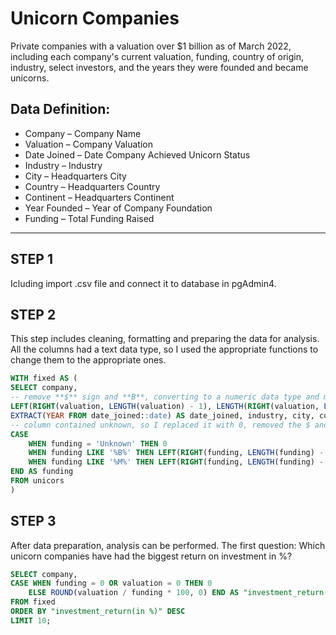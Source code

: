# Unicorn Companies

Private companies with a valuation over $1 billion as of March 2022, including each company's current valuation, funding, country of origin, industry, select investors, and the years they were founded and became unicorns.

## Data Definition:
- Company – Company Name
- Valuation – Company Valuation
- Date Joined – Date Company Achieved Unicorn Status
- Industry – Industry
- City – Headquarters City
- Country – Headquarters Country
- Continent – Headquarters Continent
- Year Founded – Year of Company Foundation
- Funding – Total Funding Raised

---
## STEP 1
Icluding import .csv file and connect it to database in pgAdmin4.

## STEP 2
This step includes cleaning, formatting and preparing the data for analysis. All the columns had a text data type, so I used the appropriate functions to change them to the appropriate ones.

~~~sql
WITH fixed AS (
SELECT company,
-- remove **$** sign and **B**, converting to a numeric data type and multiplying by 1,000,000,000. 
LEFT(RIGHT(valuation, LENGTH(valuation) - 1), LENGTH(RIGHT(valuation, LENGTH(valuation) - 1)) - 1)::"numeric" * 1000000000 AS valuation,
EXTRACT(YEAR FROM date_joined::date) AS date_joined, industry, city, country, continent, year_founding::"numeric" AS year_founding,
-- column contained unknown, so I replaced it with 0, removed the $ and B/M, converted to a numeric data type, and multiplied by a million or a billion respectively.
CASE 
	WHEN funding = 'Unknown' THEN 0
	WHEN funding LIKE '%B%' THEN LEFT(RIGHT(funding, LENGTH(funding) - 1), LENGTH(RIGHT(funding, LENGTH(funding) - 1)) - 1)::"numeric" * 1000000000
	WHEN funding LIKE '%M%' THEN LEFT(RIGHT(funding, LENGTH(funding) - 1), LENGTH(RIGHT(funding, LENGTH(funding) - 1)) - 1)::"numeric" * 100000000
END AS funding
FROM unicors
)
~~~

## STEP 3
After data preparation, analysis can be performed. The first question: Which unicorn companies have had the biggest return on investment in %?

~~~sql
SELECT company,
CASE WHEN funding = 0 OR valuation = 0 THEN 0
	ELSE ROUND(valuation / funding * 100, 0) END AS "investment_return(in %)"
FROM fixed
ORDER BY "investment_return(in %)" DESC 
LIMIT 10;
~~~
